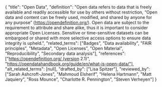 {
    "title": "Open Data",
    "definition": "Open data refers to data that is freely available and readily accessible for use by others without restriction, “Open data and content can be freely used, modified, and shared by anyone for any purpose” (https://opendefinition.org/). Open data are subject to the requirement to attribute and share alike, thus it is important to consider appropriate Open Licenses. Sensitive or time-sensitive datasets can be embargoed or shared with more selective access options to ensure data integrity is upheld.",
    "related_terms": ["Badges", "Data availability", "FAIR principles", "Metadata", "Open Licenses", "Open Material", "Reproducibility", "Secondary data analysis"],
    "references": ["https://opendefinition.org/ (version 2.1)", "https://opendatahandbook.org/guide/en/what-is-open-data/"],
    "alt_related_terms": [null],
    "drafted_by": ["Lisa Spitzer"],
    "reviewed_by": ["Sarah Ashcroft-Jones", "Mahmoud Elsherif", "Helena Hartmann", "Matt Jaquiery", "Ross Mounce", "Charlotte R. Pennington", "Steven Verheyen"]
  }
